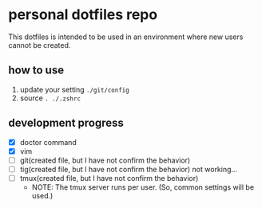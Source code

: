 # personal dotfiles repo

This dotfiles is intended to be used in an environment where new users cannot be created.

## how to use
1. update your setting `./git/config`
2. source `. ./.zshrc`

## development progress
* [x] doctor command
* [x] vim
* [ ] git(created file, but I have not confirm the behavior)
* [ ] tig(created file, but I have not confirm the behavior) not working...
* [ ] tmux(created file, but I have not confirm the behavior)
  * NOTE: The tmux server runs per user. (So, common settings will be used.)
